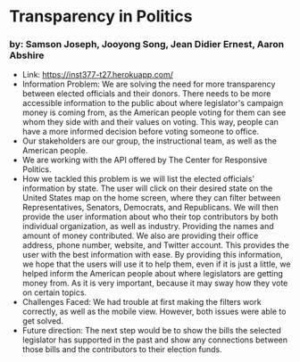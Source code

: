 # Transparency in Politics
### by: Samson Joseph, Jooyong Song, Jean Didier Ernest, Aaron  Abshire
- Link: https://inst377-t27.herokuapp.com/
- Information Problem: We are solving the need for more transparency between elected officials and their donors. There needs to be more accessible information to the public about where legislator's campaign money is coming from, as the American people voting for them can see whom they side with and their values on voting. This way, people can have a more informed decision before voting someone to office.
- Our stakeholders are our group, the instructional team, as well as the American people.
- We are working with the API offered by The Center for Responsive Politics.
- How we tackled this problem is we will list the elected officials' information by state. The user will click on their desired state on the United States map on the home screen, where they can filter between Representatives, Senators, Democrats, and Republicans. We will then provide the user information about who their top contributors by both individual organization, as well as industry. Providing the names and amount of money contributed. We also are providing their office address, phone number, website, and Twitter account. This provides the user with the best information with ease.
By providing this information, we hope that the users will use it to help them, even if it is just a little, we helped inform the American people about where legislators are getting money from. As it is very important, because it may sway how they vote on certain topics.
- Challenges Faced: We had trouble at first making the filters work correctly, as well as the mobile view. However, both issues were able to get solved.
- Future direction: The next step would be to show the bills the selected legislator has supported in the past and show any connections between those bills and the contributors to their election funds.